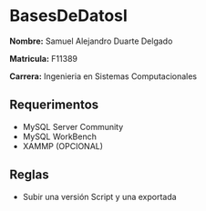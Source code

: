 # BasesDeDatosI
**Nombre:** Samuel Alejandro Duarte Delgado

**Matricula:** F11389

**Carrera:** Ingenieria en Sistemas Computacionales

## Requerimentos
- MySQL Server Community
- MySQL WorkBench
- XAMMP (OPCIONAL)

## Reglas 
- Subir una versión Script y una exportada
